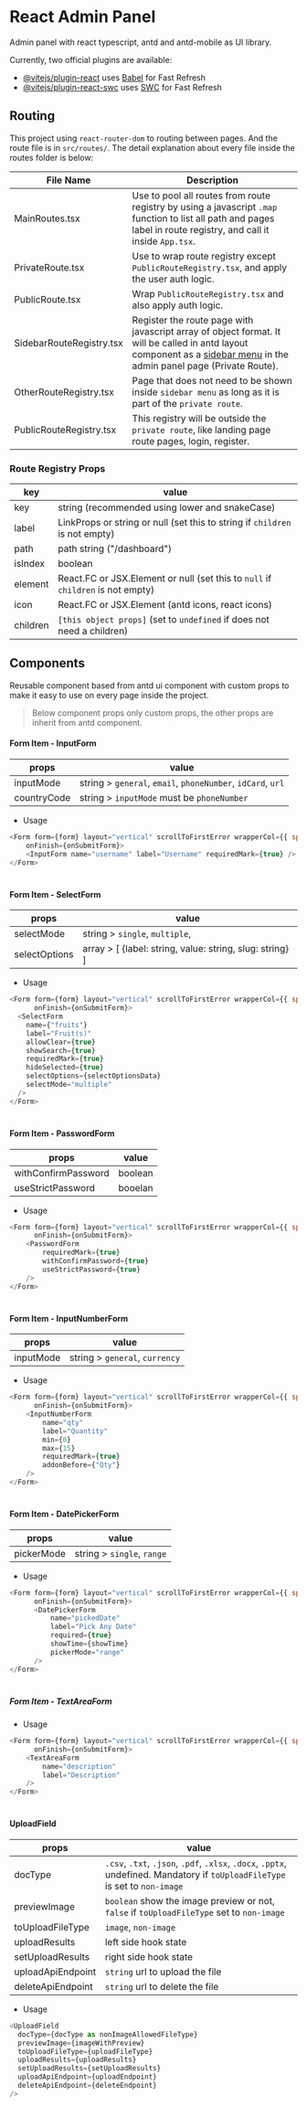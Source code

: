 # React Admin Panel

Admin panel with react typescript, antd and antd-mobile as UI library.

Currently, two official plugins are available:

- [@vitejs/plugin-react](https://github.com/vitejs/vite-plugin-react/blob/main/packages/plugin-react/README.md) uses [Babel](https://babeljs.io/) for Fast Refresh
- [@vitejs/plugin-react-swc](https://github.com/vitejs/vite-plugin-react-swc) uses [SWC](https://swc.rs/) for Fast Refresh

## Routing

This project using `react-router-dom` to routing between pages.  And the route file is in `src/routes/`.  The detail explanation about every file inside the routes folder is below:

File Name | Description
---- | ----
MainRoutes.tsx | Use to pool all routes from route registry by using a javascript `.map` function to list all path and pages label in route registry, and call it inside `App.tsx`.
PrivateRoute.tsx | Use to wrap route registry except `PublicRouteRegistry.tsx`, and apply the user auth logic.
PublicRoute.tsx | Wrap `PublicRouteRegistry.tsx` and also apply auth logic.
SidebarRouteRegistry.tsx | Register the route page with javascript array of object format.  It will be called in antd layout component as a [sidebar menu](https://ant.design/components/menu?theme=dark) in the admin panel page (Private Route).
OtherRouteRegistry.tsx | Page that does not need to be shown inside `sidebar menu` as long as it is part of the `private route`.
PublicRouteRegistry.tsx | This registry will be outside the `private route`, like landing page route pages, login, register.

### Route Registry Props
key | value
---- | ----
key | string (recommended using lower and snakeCase)
label | LinkProps or string or null (set this to string if `children` is not empty)
path | path string ("/dashboard")
isIndex | boolean
element | React.FC or JSX.Element or null (set this to `null` if `children` is not empty)
icon | React.FC or JSX.Element (antd icons, react icons)
children | `[this object props]` (set to `undefined` if does not need a children)

## Components
Reusable component based from antd ui component with custom props to make it easy to use on every page inside the project.
> Below component props only custom props, the other props are inherit from antd component.

#### Form Item - InputForm

props | value
---- | ----
inputMode | string > `general`, `email`, `phoneNumber`, `idCard`, `url`
countryCode | string > `inputMode` must be `phoneNumber`
- Usage
```javascript
<Form form={form} layout="vertical" scrollToFirstError wrapperCol={{ span: 24 }} style={{ width: "100%" }}
    onFinish={onSubmitForm}>
    <InputForm name="username" label="Username" requiredMark={true} />
</Form>
```
#
#### Form Item - SelectForm

props | value
---- | ----
selectMode | string > `single`, `multiple`,
selectOptions | array > [ {label: string, value: string, slug: string} ]
- Usage
```javascript
<Form form={form} layout="vertical" scrollToFirstError wrapperCol={{ span: 24 }} style={{ width: "100%" }}
      onFinish={onSubmitForm}>
  <SelectForm
    name={"fruits"}
    label="Fruit(s)"
    allowClear={true}
    showSearch={true}
    requiredMark={true}
    hideSelected={true}
    selectOptions={selectOptionsData}
    selectMode="multiple"
  />
</Form>
```
#
#### Form Item - PasswordForm

props | value
---- | ----
withConfirmPassword | boolean
useStrictPassword | booelan
- Usage
```javascript
<Form form={form} layout="vertical" scrollToFirstError wrapperCol={{ span: 24 }} style={{ width: "100%" }}
      onFinish={onSubmitForm}>
    <PasswordForm
        requiredMark={true}
        withConfirmPassword={true}
        useStrictPassword={true}
    />
</Form>
```
#
#### Form Item - InputNumberForm

props | value
---- | ----
inputMode | string > `general`, `currency`
- Usage
```javascript
<Form form={form} layout="vertical" scrollToFirstError wrapperCol={{ span: 24 }} style={{ width: "100%" }}
      onFinish={onSubmitForm}>
    <InputNumberForm
        name="qty"
        label="Quantity"
        min={0}
        max={15}
        requiredMark={true}
        addonBefore={"Qty"}
    />
</Form>
```
#
#### Form Item - DatePickerForm

props | value
---- | ----
pickerMode | string > `single`, `range`
- Usage
```javascript
<Form form={form} layout="vertical" scrollToFirstError wrapperCol={{ span: 24 }} style={{ width: "100%" }}
      onFinish={onSubmitForm}>
      <DatePickerForm
          name="pickedDate"
          label="Pick Any Date"
          required={true}
          showTime={showTime}
          pickerMode="range"
      />
</Form>
```
#
##### Form Item - TextAreaForm
- Usage
```javascript
<Form form={form} layout="vertical" scrollToFirstError wrapperCol={{ span: 24 }} style={{ width: "100%" }}
      onFinish={onSubmitForm}>
    <TextAreaForm
        name="description"
        label="Description"
    />
</Form>
```
#
#### UploadField
props | value
---- | ----
docType | `.csv`, `.txt`, `.json`, `.pdf`, `.xlsx`, `.docx`, `.pptx`, undefined.  Mandatory if `toUploadFileType` is set to `non-image`
previewImage | `boolean` show the image preview or not, `false` if `toUploadFileType` set to `non-image`
toUploadFileType | `image`, `non-image`
uploadResults | left side hook state
setUploadResults | right side hook state
uploadApiEndpoint | `string` url to upload the file
deleteApiEndpoint | `string` url to delete the file

- Usage
```javascript
<UploadField
  docType={docType as nonImageAllowedFileType}
  previewImage={imageWithPreview}
  toUploadFileType={uploadFileType}
  uploadResults={uploadResults}
  setUploadResults={setUploadResults}
  uploadApiEndpoint={uploadEndpoint}
  deleteApiEndpoint={deleteEndpoint}
/>
```